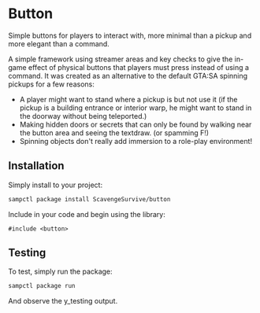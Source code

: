 # Button

Simple buttons for players to interact with, more minimal than a pickup and more elegant than a command.

A simple framework using streamer areas and key checks to give the in-game effect of physical buttons that players must press instead of using a command. It was created as an alternative to the default GTA:SA spinning pickups for a few reasons:

- A player might want to stand where a pickup is but not use it (if the pickup is a building entrance or interior warp, he might want to stand in the doorway without being teleported.)
- Making hidden doors or secrets that can only be found by walking near the button area and seeing the textdraw. (or spamming F!)
- Spinning objects don't really add immersion to a role-play environment!

## Installation

Simply install to your project:

```bash
sampctl package install ScavengeSurvive/button
```

Include in your code and begin using the library:

```pawn
#include <button>
```

## Testing

To test, simply run the package:

```bash
sampctl package run
```

And observe the y_testing output.
